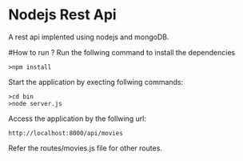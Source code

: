 # Nodejs Rest Api
A rest api implented using nodejs and mongoDB.

#How to run ?
Run the follwing command to install the dependencies
```
>npm install
````

Start the application by execting follwing commands:

```
>cd bin
>node server.js
````
Access the application by the follwing url:
```
http://localhost:8000/api/movies
```

Refer the routes/movies.js file for other routes.
